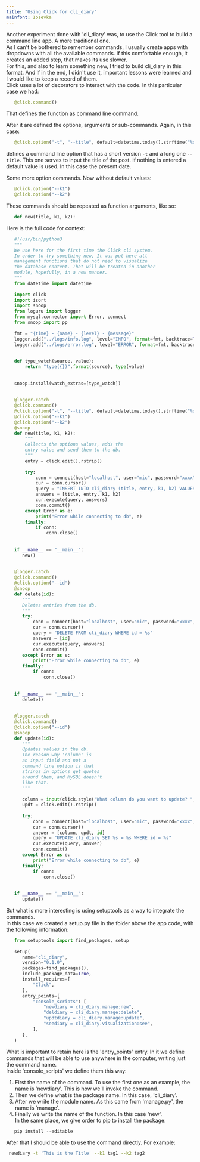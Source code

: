 ```yaml
---
title: "Using Click for cli_diary"
mainfont: Iosevka
---
```


Another experiment done with 'cli_diary' was, to use the Click tool to build a
command line app. A more traditional one.  
As I can't be bothered to remember commands, I usually create apps with
dropdowns with all the available commands. If this comfortable enough, it
creates an added step, that makes its use slower.  
For this, and also to learn something new, I tried to build cli_diary in this
format. And if in the end, I didn't use it, important lessons were learned and I
would like to keep a record of them.  
Click uses a lot of decorators to interact with the code. In this particular
case we had:
```python
   @click.command()
```
That defines the function as command line command.  

After it are defined the options, arguments or sub-commands. Again, in this
case:
```python
   @click.option("-t", "--title", default=datetime.today().strftime("%d-%m-%Y"))
```
defines a command line option that has a short version `-t` and a long one
`--title`. This one serves to input the title of the post. If nothing is
entered a default value is used. In this case the present date.  

Some more option commands. Now without default values:
```python
   @click.option("--k1")
   @click.option("--k2")
```

These commands should be repeated as function arguments, like so:
```python
   def new(title, k1, k2):
```

Here is the full code for context:
```python
   #!/usr/bin/python3
   """
   We use here for the first time the Click cli system.
   In order to try something new, It was put here all
   management functions that do not need to visualize
   the database content. That will be treated in another
   module, hopefully, in a new manner.
   """
   from datetime import datetime
  
   import click
   import isort
   import snoop
   from loguru import logger
   from mysql.connector import Error, connect
   from snoop import pp
  
   fmt = "{time} - {name} - {level} - {message}"
   logger.add("../logs/info.log", level="INFO", format=fmt, backtrace=True, diagnose=True)  # noqa: E501
   logger.add("../logs/error.log", level="ERROR", format=fmt, backtrace=True, diagnose=True)  # noqa: E501
  
  
   def type_watch(source, value):
       return "type({})".format(source), type(value)
  
  
   snoop.install(watch_extras=[type_watch])
  
  
   @logger.catch
   @click.command()
   @click.option("-t", "--title", default=datetime.today().strftime("%d-%m-%Y"))
   @click.option("--k1")
   @click.option("--k2")
   @snoop
   def new(title, k1, k2):
       """
       Collects the options values, adds the
       entry value and send them to the db.
       """
       entry = click.edit().rstrip()
  
       try:
           conn = connect(host="localhost", user="mic", password="xxxx", database="cli_diary")
           cur = conn.cursor()
           query = "INSERT INTO cli_diary (title, entry, k1, k2) VALUES (%s, %s, %s, %s)"
           answers = [title, entry, k1, k2]
           cur.execute(query, answers)
           conn.commit()
       except Error as e:
           print("Error while connecting to db", e)
       finally:
           if conn:
               conn.close()
  
  
   if __name__ == "__main__":
      new()
  
  
   @logger.catch
   @click.command()
   @click.option("--id")
   @snoop
   def delete(id):
      """
      Deletes entries from the db.
      """
      try:
          conn = connect(host="localhost", user="mic", password="xxxx", database="cli_diary")
          cur = conn.cursor()
          query = "DELETE FROM cli_diary WHERE id = %s"
          answers = [id]
          cur.execute(query, answers)
          conn.commit()
      except Error as e:
          print("Error while connecting to db", e)
      finally:
          if conn:
              conn.close()
  
  
   if __name__ == "__main__":
      delete()
  
  
   @logger.catch
   @click.command()
   @click.option("--id")
   @snoop
   def update(id):
      """
      Updates values in the db.
      The reason why 'column' is
      an input field and not a
      command line option is that
      strings in options get quotes
      around them, and MySQL doesn't
      like that.
      """
  
      column = input(click.style("What column do you want to update? ", fg="bright_white", bold=True))
      updt = click.edit().rstrip()
  
      try:
          conn = connect(host="localhost", user="mic", password="xxxx", database="cli_diary")
          cur = conn.cursor()
          answer = [column, updt, id]
          query = "UPDATE cli_diary SET %s = %s WHERE id = %s"
          cur.execute(query, answer)
          conn.commit()
      except Error as e:
          print("Error while connecting to db", e)
      finally:
          if conn:
              conn.close()
  
  
   if __name__ == "__main__":
      update()
```

But what is more interesting is using setuptools as a way to integrate the
commands.  
In this case we created a setup.py file in the folder above the app code,
with the following information:

```python
   from setuptools import find_packages, setup
  
   setup(
      name="cli_diary",
      version="0.1.0",
      packages=find_packages(),
      include_package_data=True,
      install_requires=[
          "Click",
      ],
      entry_points={
          "console_scripts": [
              "newdiary = cli_diary.manage:new",
              "deldiary = cli_diary.manage:delete",
              "updtdiary = cli_diary.manage:update",
              "seediary = cli_diary.visualization:see",
          ],
      },
   )
```
What is important to retain here is the 'entry_points' entry. In it we define
commands that will be able to use anywhere in the computer, writing just the
command name.  
Inside 'console_scripts' we define them this way:  
1. First the name of the command. To use the first one as an example, the name
   is 'newdiary'. This is how we'll invoke the command.  
2. Then we define what is the package name. In this case, 'cli_diary'.  
3. After we write the module name. As this came from 'manage.py', the name is
   'manage'.  
4. Finally we write the name of the function. In this case 'new'.  
In the same place, we give order to pip to install the package:
```python
   pip install --editable
```
After that I should be able to use the command directly. For example:
```bash
 newdiary -t 'This is the Title' --k1 tag1 --k2 tag2
```



